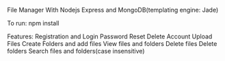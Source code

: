 File Manager With Nodejs Express and MongoDB(templating engine: Jade)

To run:
npm install

Features:
Registration and Login
Password Reset
Delete Account
Upload Files
Create Folders and add files
View files and folders
Delete files
Delete folders
Search files and folders(case insensitive)






